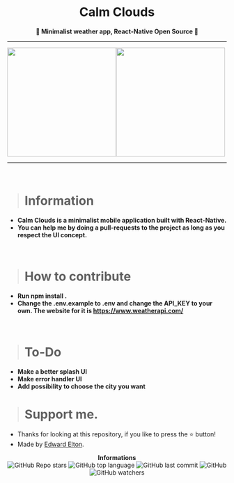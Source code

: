 <h1 align="center">Calm Clouds</h1>

<p align='center'>
    <b>🤍 Minimalist weather app, React-Native Open Source 🤍</b>
</p>

---

<div align="center" style="display: flex">
  <img src="https://cdn.discordapp.com/attachments/1076181871802712195/1076181904774152344/Simulator_Screen_Shot_-_iPhone_14_-_2023-02-17_at_09.59.10_iphone13midnight_portrait.png" width="250"/>
  <img src="https://cdn.discordapp.com/attachments/1076181871802712195/1076181905147441203/Simulator_Screen_Shot_-_iPhone_14_-_2023-02-17_at_09.56.41_iphone13midnight_portrait.png" width="250"/>
</div>


---

<br/>

> # Information

* **Calm Clouds is a minimalist mobile application built with React-Native.**
* **You can help me by doing a pull-requests to the project as long as you respect the UI concept.**

<br/>

> # How to contribute

* **Run npm install .**
* **Change the .env.example to .env and change the API_KEY to your own. The website for it is https://www.weatherapi.com/**

<br/>

> # To-Do

* **Make a better splash UI**
* **Make error handler UI**
* **Add possibility to choose the city you want**

> # Support me.

- Thanks for looking at this repository, if you like to press the ⭐ button!
- Made by [Edward Elton](https://github.com/edwardelton).

<p align="center">
    <b>Informations</b><br>
    <img alt="GitHub Repo stars" src="https://img.shields.io/github/stars/edwardelton/Calm-Clouds?color=fff">
    <img alt="GitHub top language" src="https://img.shields.io/github/languages/top/edwardelton/Calm-Clouds?color=fff">
    <img alt="GitHub last commit" src="https://img.shields.io/github/last-commit/edwardelton/Calm-Clouds?color=fff">
    <img alt="GitHub" src="https://img.shields.io/github/license/edwardelton/Calm-Clouds?color=fff">
    <img alt="GitHub watchers" src="https://img.shields.io/github/watchers/edwardelton/Calm-Clouds?color=fff">
</p>
